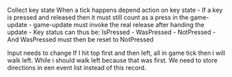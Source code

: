 
Collect key state
When a tick happens depend action on key state
    - If a key is pressed and released then it must still count as a press in the game-update
    - game-update must invoke the real release after handing the update
    - Key status can thus be: IsPressed - WasPressed - NotPressed
        - And WasPressed must then be reset to NotPressed


Input needs to change
    If I hit top first and then left, all in game tick then i will walk left.
    While i should walk left because that was first.
    We need to store directions in een event list instead of this record.
    
